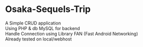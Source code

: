 # Osaka-Sequels-Trip
A Simple CRUD application \
Using PHP & db MySQL for backend\
Handle Connection using Library FAN (Fast Android Networking)\
Already tested on local/webhost
